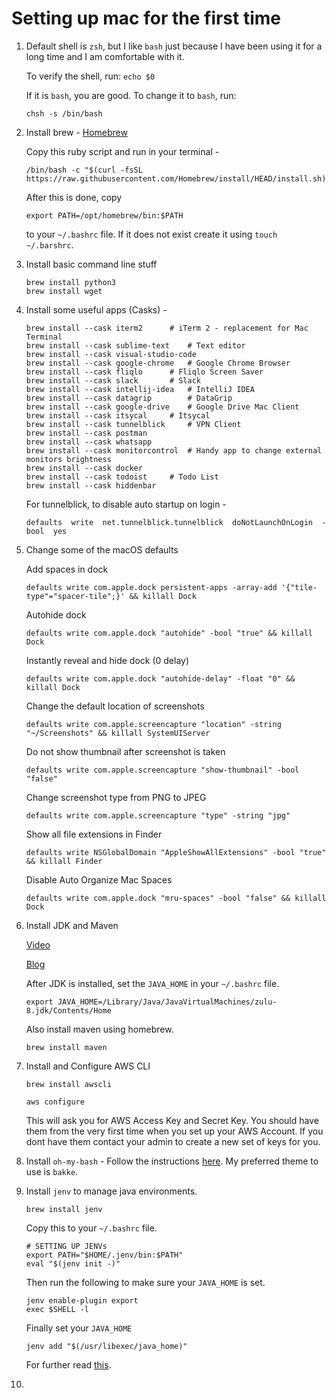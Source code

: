 # Setting up mac for the first time

1. Default shell is `zsh`, but I like `bash` just because I have been using it for a long time and I am comfortable with it. 

	To verify the shell, run:
	```echo $0```

	If it is `bash`, you are good. To change it to `bash`, run:
	```
	chsh -s /bin/bash
	```

2. Install brew - [Homebrew](https://brew.sh/)

	Copy this ruby script and run in your terminal - 
	```
	/bin/bash -c "$(curl -fsSL https://raw.githubusercontent.com/Homebrew/install/HEAD/install.sh)"
	```
	After this is done, copy
	```
	export PATH=/opt/homebrew/bin:$PATH
	```
	to your `~/.bashrc` file. If it does not exist create it using `touch ~/.barshrc`.

3. Install basic command line stuff
	```
	brew install python3
	brew install wget
	```
	
4. Install some useful apps (Casks) - 
	```
	brew install --cask iterm2 		# iTerm 2 - replacement for Mac Terminal
	brew install --cask sublime-text	# Text editor
	brew install --cask visual-studio-code
	brew install --cask google-chrome	# Google Chrome Browser
	brew install --cask fliqlo		# Fliqlo Screen Saver
	brew install --cask slack		# Slack
	brew install --cask intellij-idea	# IntelliJ IDEA
	brew install --cask datagrip		# DataGrip
	brew install --cask google-drive	# Google Drive Mac Client
	brew install --cask itsycal		# Itsycal
	brew install --cask tunnelblick		# VPN Client
	brew install --cask postman
	brew install --cask whatsapp
	brew install --cask monitorcontrol	# Handy app to change external monitors brightness
	brew install --cask docker
	brew install --cask todoist		# Todo List
	brew install --cask hiddenbar
	```	

	For tunnelblick, to disable auto startup on login - 
	```
	defaults  write  net.tunnelblick.tunnelblick  doNotLaunchOnLogin  -bool  yes

	```

5. Change some of the macOS defaults

	Add spaces in dock
	```
	defaults write com.apple.dock persistent-apps -array-add '{"tile-type"="spacer-tile";}' && killall Dock
	```

	Autohide dock
	```
	defaults write com.apple.dock "autohide" -bool "true" && killall Dock
	```

	Instantly reveal and hide dock (0 delay)
	```
	defaults write com.apple.dock "autohide-delay" -float "0" && killall Dock
	```

	Change the default location of screenshots
	```
	defaults write com.apple.screencapture "location" -string "~/Screenshots" && killall SystemUIServer
	```
	
	Do not show thumbnail after screenshot is taken
	```
	defaults write com.apple.screencapture "show-thumbnail" -bool "false"
	```
	
	Change screenshot type from PNG to JPEG
	```
	defaults write com.apple.screencapture "type" -string "jpg" 
	```
	
	Show all file extensions in Finder
	```
	defaults write NSGlobalDomain "AppleShowAllExtensions" -bool "true" && killall Finder
	```
	
	Disable Auto Organize Mac Spaces
	```
	defaults write com.apple.dock "mru-spaces" -bool "false" && killall Dock
	```

6. Install JDK and Maven

	[Video](https://www.youtube.com/watch?v=s-c4MmEGFjI)

	[Blog](http://programhub.net/install-android-studio-on-apple-silicon-m1-m1-pro-m1-max-macbooks/)

	After JDK is installed, set the `JAVA_HOME` in your `~/.bashrc` file. 
	```
	export JAVA_HOME=/Library/Java/JavaVirtualMachines/zulu-8.jdk/Contents/Home
	```

	Also install maven using homebrew.
	```
	brew install maven
	```

7. Install and Configure AWS CLI

	```
	brew install awscli
	```
	```
	aws configure
	```
	This will ask you for AWS Access Key and Secret Key. You should have them from the very first time when you set up your AWS Account. If you dont have them contact your admin to create a new set of keys for you. 

7. Install `oh-my-bash` - Follow the instructions [here](https://github.com/ohmybash/oh-my-bash/blob/master/README.md). My preferred theme to use is `bakke`.

8. Install `jenv` to manage java environments.

	```
	brew install jenv
	```

	Copy this to your `~/.bashrc` file. 
	```
	# SETTING UP JENVs
	export PATH="$HOME/.jenv/bin:$PATH"
	eval "$(jenv init -)"
	```

	Then run the following to make sure your `JAVA_HOME` is set. 
	```
	jenv enable-plugin export
	exec $SHELL -l
	```

	Finally set your `JAVA_HOME`
	```
	jenv add "$(/usr/libexec/java_home)"
	```

	For further read [this](https://github.com/jenv/jenv#readme).

9. 
